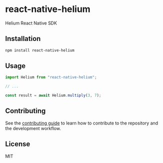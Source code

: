 # react-native-helium

Helium React Native SDK

## Installation

```sh
npm install react-native-helium
```

## Usage

```js
import Helium from "react-native-helium";

// ...

const result = await Helium.multiply(3, 7);
```

## Contributing

See the [contributing guide](CONTRIBUTING.md) to learn how to contribute to the repository and the development workflow.

## License

MIT
